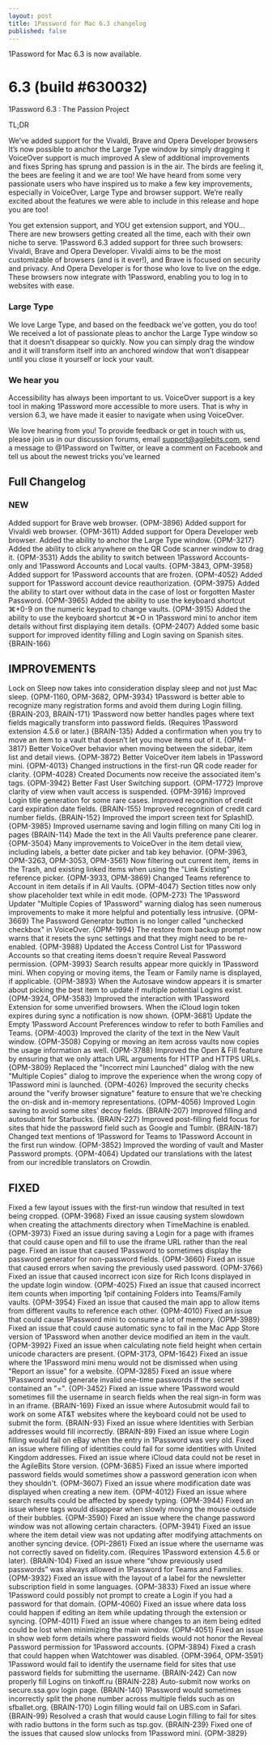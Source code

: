 ```yaml
---
layout: post
title: 1Password for Mac 6.3 changelog
published: false
---
```

1Password for Mac 6.3 is now available.

# 6.3 (build #630032)

1Password 6.3 : The Passion Project

TL;DR

We’ve added support for the Vivaldi, Brave and Opera Developer browsers
It’s now possible to anchor the Large Type window by simply dragging it
VoiceOver support is much improved
A slew of additional improvements and fixes
Spring has sprung and passion is in the air. The birds are feeling it, the bees are feeling it and we are too! We have heard from some very passionate users who have inspired us to make a few key improvements, especially in VoiceOver, Large Type and browser support. We’re really excited about the features we were able to include in this release and hope you are too!

You get extension support, and YOU get extension support, and YOU…
There are new browsers getting created all the time, each with their own niche to serve. 1Password 6.3 added support for three such browsers: Vivaldi, Brave and Opera Developer. Vivaldi aims to be the most customizable of browsers (and is it ever!), and Brave is focused on security and privacy. And Opera Developer is for those who love to live on the edge. These browsers now integrate with 1Password, enabling you to log in to websites with ease.

### Large Type

We love Large Type, and based on the feedback we’ve gotten, you do too! We received a lot of passionate pleas to anchor the Large Type window so that it doesn’t disappear so quickly. Now you can simply drag the window and it will transform itself into an anchored window that won’t disappear until you close it yourself or lock your vault.

### We hear you

Accessibility has always been important to us. VoiceOver support is a key tool in making 1Password more accessible to more users. That is why in version 6.3, we have made it easier to navigate when using VoiceOver.

We love hearing from you! To provide feedback or get in touch with us, please join us in our discussion forums, email support@agilebits.com, send a message to @1Password on Twitter, or leave a comment on Facebook and tell us about the newest tricks you’ve learned

## Full Changelog

### NEW

Added support for Brave web browser. {OPM-3896}
Added support for Vivaldi web browser. {OPM-3611}
Added support for Opera Developer web browser.
Added the ability to anchor the Large Type window. {OPM-3217}
Added the ability to click anywhere on the QR Code scanner window to drag it. {OPM-3531}
Adds the ability to switch between 1Password Accounts-only and 1Password Accounts and Local vaults. {OPM-3843, OPM-3958}
Added support for 1Password accounts that are frozen. {OPM-4052}
Added support for 1Password account device reauthorization. {OPM-3975}
Added the ability to start over without data in the case of lost or forgotten Master Password. {OPM-3965}
Added the ability to use the keyboard shortcut ⌘+0-9 on the numeric keypad to change vaults. {OPM-3915}
Added the ability to use the keyboard shortcut ⌘+O in 1Password mini to anchor item details without first displaying item details. {OPM-2407}
Added some basic support for improved identity filling and Login saving on Spanish sites. {BRAIN-166}

## IMPROVEMENTS

Lock on Sleep now takes into consideration display sleep and not just Mac sleep. {OPM-1160, OPM-3682, OPM-3934}
1Password is better able to recognize many registration forms and avoid them during Login filling. {BRAIN-203, BRAIN-171}
1Password now better handles pages where text fields magically transform into password fields. (Requires 1Password extension 4.5.6 or later.) {BRAIN-135}
Added a confirmation when you try to move an item to a vault that doesn’t let you move items out of it. {OPM-3817}
Better VoiceOver behavior when moving between the sidebar, item list and detail views. {OPM-3872}
Better VoiceOver item labels in 1Password mini. {OPM-4013}
Changed instructions in the first-run QR code reader for clarity. {OPM-4028}
Created Documents now receive the associated item's tags. {OPM-3942}
Better Fast User Switching support. {OPM-1772}
Improve clarity of view when vault access is suspended. {OPM-3916}
Improved Login title generation for some rare cases.
Improved recognition of credit card expiration date fields. {BRAIN-155}
Improved recognition of credit card number fields. {BRAIN-152}
Improved the import screen text for SplashID. {OPM-3985}
Improved username saving and login filling on many Citi log in pages {BRAIN-114}
Made the text in the All Vaults preference pane clearer. {OPM-3504}
Many improvements to VoiceOver in the item detail view, including labels, a better date picker and tab key behavior. {OPM-3963, OPM-3263, OPM-3053, OPM-3561}
Now filtering out current item, items in the Trash, and existing linked items when using the "Link Existing" reference picker. {OPM-3933, OPM-3869}
Changed Teams reference to Account in item details if in All Vaults. {OPM-4047}
Section titles now only show placeholder text while in edit mode. {OPM-273}
The 1Password Updater "Multiple Copies of 1Password" warning dialog has seen numerous improvements to make it more helpful and potentially less intrusive. {OPM-3669}
The Password Generator button is no longer called "unchecked checkbox" in VoiceOver. {OPM-1994}
The restore from backup prompt now warns that it resets the sync settings and that they might need to be re-enabled. {OPM-3988}
Updated the Access Control List for 1Password Accounts so that creating items doesn't require Reveal Password permission. {OPM-3993}
Search results appear more quickly in 1Password mini.
When copying or moving items, the Team or Family name is displayed, if applicable. {OPM-3893}
When the Autosave window appears it is smarter about picking the best item to update if multiple potential Logins exist. {OPM-3924, OPM-3583}
Improved the interaction with 1Password Extension for some unverified browsers.
When the iCloud login token expires during sync a notification is now shown. {OPM-3681}
Update the Empty 1Password Account Preferences window to refer to both Families and Teams. {OPM-4003}
Improved the clarity of the text in the New Vault window. {OPM-3508}
Copying or moving an item across vaults now copies the usage information as well. {OPM-3788}
Improved the Open & Fill feature by ensuring that we only attach URL arguments for HTTP and HTTPS URLs. {OPM-3809}
Replaced the "Incorrect mini Launched" dialog with the new "Multiple Copies" dialog to improve the experience when the wrong copy of 1Password mini is launched. {OPM-4026}
Improved the security checks around the "verify browser signature" feature to ensure that we're checking the on-disk and in-memory representations. {OPM-4056}
Improved Login saving to avoid some sites' decoy fields. {BRAIN-207}
Improved filling and autosubmit for Starbucks. {BRAIN-227}
Improved post-filling field focus for sites that hide the password field such as Google and Tumblr. {BRAIN-187}
Changed text mentions of 1Password for Teams to 1Password Account in the first run window. {OPM-3852}
Improved the wording of vault and Master Password prompts. {OPM-4064}
Updated our translations with the latest from our incredible translators on Crowdin.

## FIXED

Fixed a few layout issues with the first-run window that resulted in text being cropped. {OPM-3968}
Fixed an issue causing system slowdown when creating the attachments directory when TimeMachine is enabled. {OPM-3973}
Fixed an issue during saving a Login for a page with iframes that could cause open and fill to use the iframe URL rather than the real page.
Fixed an issue that caused 1Password to sometimes display the password generator for non-password fields. {OPM-3660}
Fixed an issue that caused errors when saving the previously used password. {OPM-3766}
Fixed an issue that caused incorrect icon size for Rich Icons displayed in the update login window. {OPM-4025}
Fixed an issue that caused incorrect item counts when importing 1pif containing Folders into Teams/Family vaults. {OPM-3954}
Fixed an issue that caused the main app to allow items from different vaults to reference each other. {OPM-4010}
Fixed an issue that could cause 1Password mini to consume a lot of memory. {OPM-3989}
Fixed an issue that could cause automatic sync to fail in the Mac App Store version of 1Password when another device modified an item in the vault. {OPM-3992}
Fixed an issue when calculating note field height when certain unicode characters are present. {OPM-3173, OPM-1642}
Fixed an issue where the 1Password mini menu would not be dismissed when using "Report an issue" for a website. {OPM-3285}
Fixed an issue where 1Password would generate invalid one-time passwords if the secret contained an "=". {OPI-3452}
Fixed an issue where 1Password would sometimes fill the username in search fields when the real sign-in form was in an iframe. {BRAIN-169}
Fixed an issue where Autosubmit would fail to work on some AT&T websites where the keyboard could not be used to submit the form. {BRAIN-93}
Fixed an issue where Identities with Serbian addresses would fill incorrectly. {BRAIN-89}
Fixed an issue where Login filling would fail on eBay when the entry in 1Password was very old.
Fixed an issue where filling of identities could fail for some identities with United Kingdom addresses.
Fixed an issue where iCloud data could not be reset in the AgileBits Store version. {OPM-3685}
Fixed an issue where imported password fields would sometimes show a password generation icon when they shouldn't. {OPM-3607}
Fixed an issue where modification date was displayed when creating a new item. {OPM-4012}
Fixed an issue where search results could be affected by speedy typing. {OPM-3944}
Fixed an issue where tags would disappear when slowly moving the mouse outside of their bubbles. {OPM-3590}
Fixed an issue where the change password window was not allowing certain characters. {OPM-3941}
Fixed an issue where the item detail view was not updating after modifying attachments on another syncing device. {OPI-2861}
Fixed an issue where the username was not correctly saved on fidelity.com. (Requires 1Password extension 4.5.6 or later). {BRAIN-104}
Fixed an issue where “show previously used passwords” was always allowed in 1Password for Teams and Families. {OPM-3932}
Fixed an issue with the layout of a label for the newsletter subscription field in some languages. {OPM-3833}
Fixed an issue where 1Password could possibly not prompt to create a Login if you had a password for that domain. {OPM-4060}
Fixed an issue where data loss could happen if editing an item while updating through the extension or syncing. {OPM-4011}
Fixed an issue where changes to an item being edited could be lost when minimizing the main window. {OPM-4051}
Fixed an issue in show web form details where password fields would not honor the Reveal Password permission for 1Password accounts. {OPM-3894}
Fixed a crash that could happen when Watchtower was disabled. {OPM-3964, OPM-3591}
1Password would fail to identify the username field for sites that use password fields for submitting the username. {BRAIN-242}
Can now properly fill Logins on tinkoff.ru {BRAIN-228}
Auto-submit now works on secure.ssa.gov login page. {BRAIN-140}
1Password would sometimes incorrectly split the phone number across multiple fields such as on sfballet.org. {BRAIN-170}
Login filling would fail on UBS.com in Safari. {BRAIN-99}
Resolved a crash that would cause Login filling to fail for sites with radio buttons in the form such as tsp.gov. {BRAIN-239}
Fixed one of the issues that caused slow unlocks from 1Password mini. {OPM-3829}